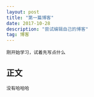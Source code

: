 ```yaml
---
layout: post
title: "第一篇博客"
date: 2017-10-28
description: "尝试编辑自己的博客"
tag: 博客
---
```


    刚开始学习，试着先写点什么

## 正文

    没有哈哈哈
